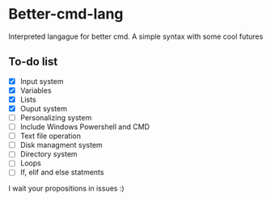 # Better-cmd-lang

Interpreted langague for better cmd. A simple syntax with some cool futures

## To-do list

- [x] Input system
- [x] Variables
- [x] Lists
- [x] Ouput system
- [ ] Personalizing system
- [ ] Include Windows Powershell and CMD
- [ ] Text file operation
- [ ] Disk managment system
- [ ] Directory system
- [ ] Loops
- [ ] If, elif and else statments   

I wait your propositions in issues :)
